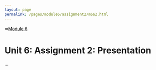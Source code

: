 ```yaml
---
layout: page
permalink: /pages/module6/assignment2/m6a2.html
---
```


⬅️[Module 6](/pages/module6.html)

# Unit 6: Assignment 2: Presentation

...
